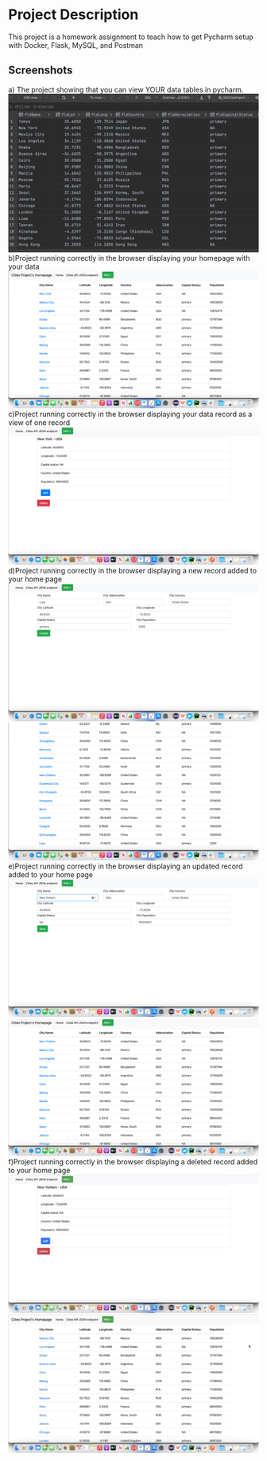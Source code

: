 # Project Description
This project is a homework assignment to teach how to get Pycharm setup with Docker, Flask, MySQL, and Postman

## Screenshots
a) The project showing that you can view YOUR data tables in pycharm.
![Data_table_pycharm](./screenshots/Data_table_pycharm.jpeg)
b)Project running correctly in the browser displaying your homepage with your data
![Home_page](./screenshots/Home_page.png)
c)Project running correctly in the browser displaying your data record as a view of one record
![View_of_one_record](./screenshots/View_of_one_record.png)
d)Project running correctly in the browser displaying a new record added to your home page
![new_record_create](./screenshots/new_record_create.png)
![new_record_added](./screenshots/new_record_added.png)
e)Project running correctly in the browser displaying an updated record added to your home 
page
![Update_record](./screenshots/Update_record.png)
![Update_record](./screenshots/updated_record.png)
f)Project running correctly in the browser displaying a deleted record added to your home 
page
![delete_record](./screenshots/delete_record.jpeg)
![delete_record](./screenshots/record_deleted.jpeg)